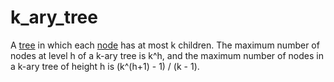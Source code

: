 # k_ary_tree

A [tree](/data_md/mathematics/definitions/graph/tree/tree.md) in which each [node](/data_md/mathematics/definitions/graph/node.md) has at most k children. The maximum number of nodes at level h of a k-ary tree is k^h, and the maximum number of nodes in a k-ary tree of height h is (k^(h+1) - 1) / (k - 1).